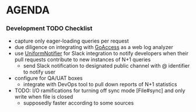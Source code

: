 # AGENDA

### Development TODO Checklist

- capture only eager-loading queries per request
- due diligence on integrating with [GoAccess](https://goaccess.io) as a web log analyzer
- use [UniformNotifier](https://github.com/flyerhzm/uniform_notifier) for Slack integration to notify developers when their pull requests contribute to new instances of N+1 queries
  - send Slack notification to designated public channel with @<user-name> identifier to notify user
- configure for QA/UAT boxes
  - integrate with DevOps tool to pull down reports of N+1 statistics
- TODO: I/O ramifications for turning off sync mode [File#sync] and only write when file is closed
  - supposedly faster according to some sources
